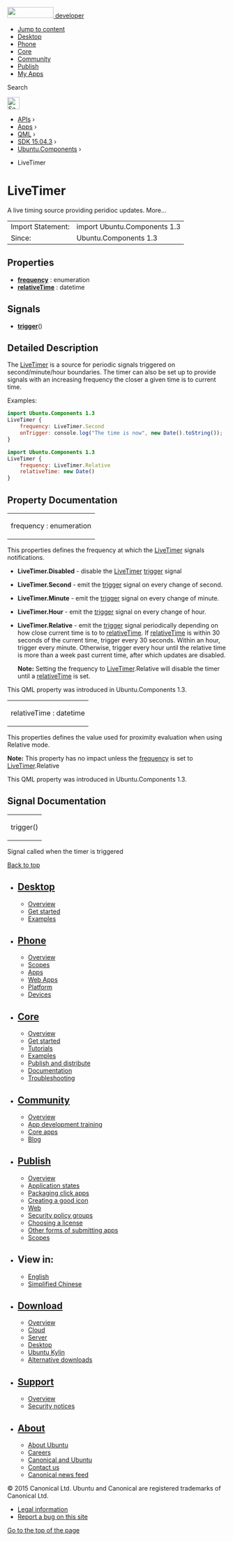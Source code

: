 <a href="https://developer.ubuntu.com/" class="logo-ubuntu"><img src="https://developer.ubuntu.com/assets/sites/ubuntu/latest/u/img/logos/logo-ubuntu-orange.svg" width="106" height="25" /> <span>developer</span></a>

-   [Jump to content](index.html#main-content)
-   [Desktop](https://developer.ubuntu.com/en/desktop/)
-   [Phone](https://developer.ubuntu.com/en/phone/)
-   [Core](https://developer.ubuntu.com/core)
-   [Community](https://developer.ubuntu.com/en/community/)
-   [Publish](https://developer.ubuntu.com/en/publish/)
-   [My Apps](https://myapps.developer.ubuntu.com/)

Search

<img src="https://developer.ubuntu.com/assets/sites/ubuntu/latest/u/img/search-white.svg" alt="Search" height="28" />

-   [APIs](../../../../index.html) ›
-   [Apps](../../../index.html) ›
-   [QML](../../index.html) ›
-   [SDK 15.04.3](../index.html) ›
-   [Ubuntu.Components](../Ubuntu.Components/index.html) ›

<!-- -->

-   LiveTimer

LiveTimer
=========

<span class="subtitle"></span>
A live timing source providing peridioc updates. More...

|                   |                              |
|-------------------|------------------------------|
| Import Statement: | import Ubuntu.Components 1.3 |
| Since:            | Ubuntu.Components 1.3        |

<span id="properties"></span>
Properties
----------

-   ****[frequency](index.html#frequency-prop)**** : enumeration
-   ****[relativeTime](index.html#relativeTime-prop)**** : datetime

<span id="signals"></span>
Signals
-------

-   ****[trigger](index.html#trigger-signal)****()

<span id="details"></span>
Detailed Description
--------------------

The [LiveTimer](index.html) is a source for periodic signals triggered on second/minute/hour boundaries. The timer can also be set up to provide signals with an increasing frequency the closer a given time is to current time.

Examples:

``` qml
import Ubuntu.Components 1.3
LiveTimer {
    frequency: LiveTimer.Second
    onTrigger: console.log("The time is now", new Date().toString());
}
```

``` qml
import Ubuntu.Components 1.3
LiveTimer {
    frequency: LiveTimer.Relative
    relativeTime: new Date()
}
```

Property Documentation
----------------------

<table>
<colgroup>
<col width="100%" />
</colgroup>
<tbody>
<tr class="odd">
<td><p><span id="frequency-prop"></span><span class="name">frequency</span> : <span class="type">enumeration</span></p></td>
</tr>
</tbody>
</table>

This properties defines the frequency at which the [LiveTimer](index.html) signals notifications.

-   **LiveTimer.Disabled** - disable the [LiveTimer](index.html) [trigger](index.html#trigger-signal) signal
-   **LiveTimer.Second** - emit the [trigger](index.html#trigger-signal) signal on every change of second.
-   **LiveTimer.Minute** - emit the [trigger](index.html#trigger-signal) signal on every change of minute.
-   **LiveTimer.Hour** - emit the [trigger](index.html#trigger-signal) signal on every change of hour.
-   **LiveTimer.Relative** - emit the [trigger](index.html#trigger-signal) signal periodically depending on how close current time is to to [relativeTime](index.html#relativeTime-prop). If [relativeTime](index.html#relativeTime-prop) is within 30 seconds of the current time, trigger every 30 seconds. Within an hour, trigger every minute. Otherwise, trigger every hour until the relative time is more than a week past current time, after which updates are disabled.

    **Note:** Setting the frequency to [LiveTimer](index.html).Relative will disable the timer until a [relativeTime](index.html#relativeTime-prop) is set.

This QML property was introduced in Ubuntu.Components 1.3.

<table>
<colgroup>
<col width="100%" />
</colgroup>
<tbody>
<tr class="odd">
<td><p><span id="relativeTime-prop"></span><span class="name">relativeTime</span> : <span class="type">datetime</span></p></td>
</tr>
</tbody>
</table>

This properties defines the value used for proximity evaluation when using Relative mode.

**Note:** This property has no impact unless the [frequency](index.html#frequency-prop) is set to [LiveTimer](index.html).Relative

This QML property was introduced in Ubuntu.Components 1.3.

Signal Documentation
--------------------

<table>
<colgroup>
<col width="100%" />
</colgroup>
<tbody>
<tr class="odd">
<td><p><span id="trigger-signal"></span><span class="name">trigger</span>()</p></td>
</tr>
</tbody>
</table>

Signal called when the timer is triggered

[Back to top](index.html#)

-   [Desktop](https://developer.ubuntu.com/en/desktop/)
    ---------------------------------------------------

    -   [Overview](https://developer.ubuntu.com/en/desktop/)
    -   [Get started](http://snapcraft.io/?utm_source=developer.ubuntu.com&utm_medium=devportal&utm_term=snaps%20snapcraft%20desktop&utm_content=menu&utm_campaign=duc_snappers)
    -   [Examples](https://github.com/ubuntu/snappy-playpen)

-   [Phone](https://developer.ubuntu.com/en/phone/)
    -----------------------------------------------

    -   [Overview](https://developer.ubuntu.com/en/phone/)
    -   [Scopes](https://developer.ubuntu.com/en/phone/scopes/)
    -   [Apps](https://developer.ubuntu.com/en/phone/apps/)
    -   [Web Apps](https://developer.ubuntu.com/en/phone/web/)
    -   [Platform](https://developer.ubuntu.com/en/phone/platform/)
    -   [Devices](https://developer.ubuntu.com/en/phone/devices/)

-   [Core](https://developer.ubuntu.com/core)
    -----------------------------------------

    -   [Overview](https://developer.ubuntu.com/core)
    -   [Get started](https://developer.ubuntu.com/core/get-started)
    -   [Tutorials](https://developer.ubuntu.com/core/tutorials)
    -   [Examples](https://developer.ubuntu.com/core/examples)
    -   [Publish and distribute](https://developer.ubuntu.com/core/publish-and-distribute)
    -   [Documentation](https://developer.ubuntu.com/core/documentation)
    -   [Troubleshooting](https://developer.ubuntu.com/core/troubleshooting)

-   [Community](https://developer.ubuntu.com/en/community/)
    -------------------------------------------------------

    -   [Overview](https://developer.ubuntu.com/en/community/)
    -   [App development training](https://developer.ubuntu.com/en/community/training/)
    -   [Core apps](https://developer.ubuntu.com/en/community/core-apps/)
    -   [Blog](https://developer.ubuntu.com/en/community/blog/)

-   [Publish](https://developer.ubuntu.com/en/publish/)
    ---------------------------------------------------

    -   [Overview](https://developer.ubuntu.com/en/publish/)
    -   [Application states](https://developer.ubuntu.com/en/publish/application-states/)
    -   [Packaging click apps](https://developer.ubuntu.com/en/publish/packaging-click-apps/)
    -   [Creating a good icon](https://developer.ubuntu.com/en/publish/creating-a-good-icon/)
    -   [Web](https://developer.ubuntu.com/en/publish/web/)
    -   [Security policy groups](https://developer.ubuntu.com/en/publish/security-policy-groups/)
    -   [Choosing a license](https://developer.ubuntu.com/en/publish/choosing-a-license/)
    -   [Other forms of submitting apps](https://developer.ubuntu.com/en/publish/other-forms-of-submitting-apps/)
    -   [Scopes](https://developer.ubuntu.com/en/publish/scopes/)

-   View in:
    --------

    -   [English](index.html "Change to language: English")
    -   [Simplified Chinese](index.html "Change to language: Simplified Chinese")

-   [Download](http://ubuntu.com/download/)
    ---------------------------------------

    -   [Overview](http://ubuntu.com/download)
    -   [Cloud](http://ubuntu.com/download/cloud)
    -   [Server](http://ubuntu.com/download/server)
    -   [Desktop](http://ubuntu.com/download/desktop)
    -   [Ubuntu Kylin](http://ubuntu.com/download/ubuntu-kylin)
    -   [Alternative downloads](http://ubuntu.com/download/alternative-downloads)

-   [Support](http://ubuntu.com/support/)
    -------------------------------------

    -   [Overview](http://ubuntu.com/support)
    -   [Security notices](http://www.ubuntu.com/usn/)

-   [About](http://ubuntu.com/about/)
    ---------------------------------

    -   [About Ubuntu](http://ubuntu.com/about/about-ubuntu)
    -   [Careers](http://www.canonical.com/careers)
    -   [Canonical and Ubuntu](http://ubuntu.com/about/canonical-and-ubuntu)
    -   [Contact us](http://ubuntu.com/about/contact-us)
    -   [Canonical news feed](http://insights.ubuntu.com/feed/)

© 2015 Canonical Ltd. Ubuntu and Canonical are registered trademarks of Canonical Ltd.

-   [Legal information](http://www.ubuntu.com/legal)
-   [Report a bug on this site](https://bugs.launchpad.net/developer-ubuntu-com/)

<span class="accessibility-aid">[Go to the top of the page](index.html#)</span>
